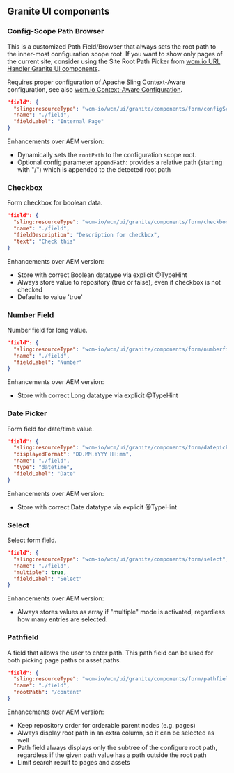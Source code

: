 ## Granite UI components


### Config-Scope Path Browser

This is a customized Path Field/Browser that always sets the root path to the inner-most configuration scope root. If you want to show only pages of the current site, consider using the Site Root Path Picker from [wcm.io URL Handler Granite UI components][url-handler-graniteui-components].

Requires proper configuration of Apache Sling Context-Aware configuration, see also [wcm.io Context-Aware Configuration][wcmio-caconfig].


```json
"field": {
  "sling:resourceType": "wcm-io/wcm/ui/granite/components/form/configScopePathBrowser",
  "name": "./field",
  "fieldLabel": "Internal Page"
}
```

Enhancements over AEM version:

* Dynamically sets the `rootPath` to the configuration scope root.
* Optional config parameter `appendPath`: provides a relative path (starting with "/") which is appended to the detected root path


### Checkbox

Form checkbox for boolean data.

```json
"field": {
  "sling:resourceType": "wcm-io/wcm/ui/granite/components/form/checkbox",
  "name": "./field",
  "fieldDescription": "Description for checkbox",
  "text": "Check this"
}
```

Enhancements over AEM version:

* Store with correct Boolean datatype via explicit @TypeHint
* Always store value to repository (true or false), even if checkbox is not checked
* Defaults to value 'true'


### Number Field

Number field for long value.

```json
"field": {
  "sling:resourceType": "wcm-io/wcm/ui/granite/components/form/numberfield",
  "name": "./field",
  "fieldLabel": "Number"
}
```

Enhancements over AEM version:

* Store with correct Long datatype via explicit @TypeHint


### Date Picker

Form field for date/time value.

```json
"field": {
  "sling:resourceType": "wcm-io/wcm/ui/granite/components/form/datepicker",
  "displayedFormat": "DD.MM.YYYY HH:mm",
  "name": "./field",
  "type": "datetime",
  "fieldLabel": "Date"
}
```

Enhancements over AEM version:

* Store with correct Date datatype via explicit @TypeHint


### Select

Select form field.

```json
"field": {
  "sling:resourceType": "wcm-io/wcm/ui/granite/components/form/select",
  "name": "./field",
  "multiple": true,
  "fieldLabel": "Select"
}
```

Enhancements over AEM version:

* Always stores values as array if "multiple" mode is activated, regardless how many entries are selected.


### Pathfield

A field that allows the user to enter path. This path field can be used for both picking page paths or asset paths.

```json
"field": {
  "sling:resourceType": "wcm-io/wcm/ui/granite/components/form/pathfield",
  "name": "./field",
  "rootPath": "/content"
}
```

Enhancements over AEM version:

* Keep repository order for orderable parent nodes (e.g. pages)
* Always display root path in an extra column, so it can be selected as well
* Path field always displays only the subtree of the configure root path, regardless if the given path value has a path outside the root path
* Limit search result to pages and assets


[wcmio-caconfig]: http://wcm.io/caconfig/
[url-handler-graniteui-components]: http://wcm.io/handler/url/graniteui-components.html
